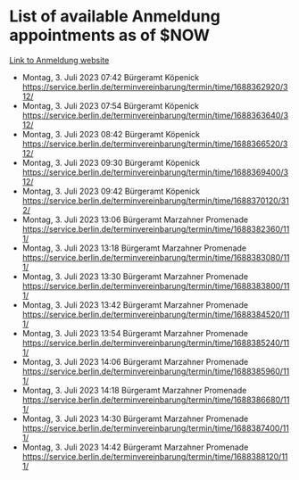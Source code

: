 # List of available Anmeldung appointments as of $NOW
[Link to Anmeldung website](https://service.berlin.de/terminvereinbarung/termin/tag.php?termin=1&anliegen[]=120686&dienstleisterlist=122210,122217,327316,122219,327312,122227,327314,122231,327346,122243,327348,122254,122252,329742,122260,329745,122262,329748,122271,327278,122273,327274,122277,327276,330436,122280,327294,122282,327290,122284,327292,122291,327270,122285,327266,122286,327264,122296,327268,150230,329760,122297,327286,122294,327284,122312,329763,122314,329775,122304,327330,122311,327334,122309,327332,317869,122281,327352,122279,329772,122283,122276,327324,122274,327326,122267,329766,122246,327318,122251,327320,122257,327322,122208,327298,122226,327300&herkunft=http%3A%2F%2Fservice.berlin.de%2Fdienstleistung%2F120686%2F)
- Montag, 3. Juli 2023 07:42 Bürgeramt Köpenick https://service.berlin.de/terminvereinbarung/termin/time/1688362920/312/
- Montag, 3. Juli 2023 07:54 Bürgeramt Köpenick https://service.berlin.de/terminvereinbarung/termin/time/1688363640/312/
- Montag, 3. Juli 2023 08:42 Bürgeramt Köpenick https://service.berlin.de/terminvereinbarung/termin/time/1688366520/312/
- Montag, 3. Juli 2023 09:30 Bürgeramt Köpenick https://service.berlin.de/terminvereinbarung/termin/time/1688369400/312/
- Montag, 3. Juli 2023 09:42 Bürgeramt Köpenick https://service.berlin.de/terminvereinbarung/termin/time/1688370120/312/
- Montag, 3. Juli 2023 13:06 Bürgeramt Marzahner Promenade https://service.berlin.de/terminvereinbarung/termin/time/1688382360/111/
- Montag, 3. Juli 2023 13:18 Bürgeramt Marzahner Promenade https://service.berlin.de/terminvereinbarung/termin/time/1688383080/111/
- Montag, 3. Juli 2023 13:30 Bürgeramt Marzahner Promenade https://service.berlin.de/terminvereinbarung/termin/time/1688383800/111/
- Montag, 3. Juli 2023 13:42 Bürgeramt Marzahner Promenade https://service.berlin.de/terminvereinbarung/termin/time/1688384520/111/
- Montag, 3. Juli 2023 13:54 Bürgeramt Marzahner Promenade https://service.berlin.de/terminvereinbarung/termin/time/1688385240/111/
- Montag, 3. Juli 2023 14:06 Bürgeramt Marzahner Promenade https://service.berlin.de/terminvereinbarung/termin/time/1688385960/111/
- Montag, 3. Juli 2023 14:18 Bürgeramt Marzahner Promenade https://service.berlin.de/terminvereinbarung/termin/time/1688386680/111/
- Montag, 3. Juli 2023 14:30 Bürgeramt Marzahner Promenade https://service.berlin.de/terminvereinbarung/termin/time/1688387400/111/
- Montag, 3. Juli 2023 14:42 Bürgeramt Marzahner Promenade https://service.berlin.de/terminvereinbarung/termin/time/1688388120/111/
